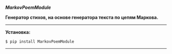 ***MarkovPoemModule***


**Генератор стихов, на основе генератора текста по цепям Маркова.**

---
**Установка:**
```
$ pip install MarkovPoemModule
```
---
